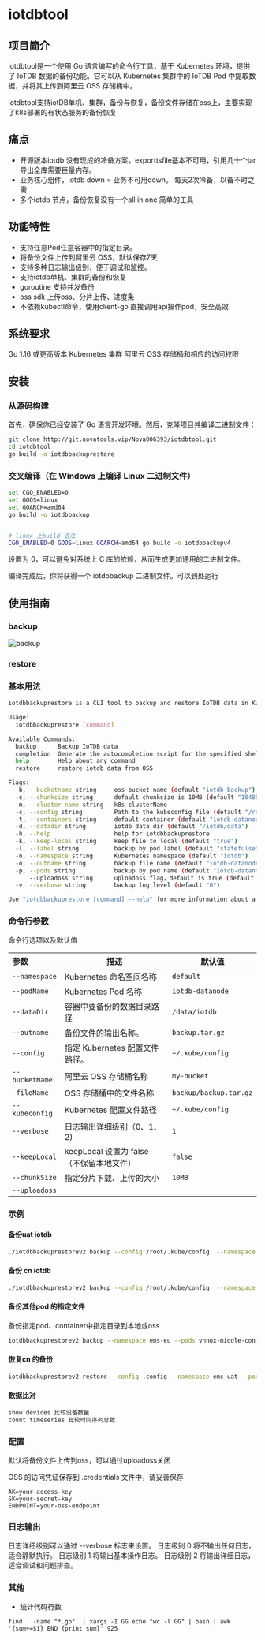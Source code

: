 # iotdbtool
## 项目简介
iotdbtool是一个使用 Go 语言编写的命令行工具，基于 Kubernetes 环境，提供了 IoTDB 数据的备份功能。它可以从 Kubernetes 集群中的 IoTDB Pod 中提取数据，并将其上传到阿里云 OSS 存储桶中。

iotdbtool支持iotDB单机、集群，备份与恢复，备份文件存储在oss上，主要实现了k8s部署的有状态服务的备份恢复

## 痛点

- 开源版本iotdb 没有现成的冷备方案，exporttsfile基本不可用，引用几十个jar导出全库需要巨量内存。
- 业务核心组件，iotdb down = 业务不可用down。 每天2次冷备，以备不时之需
- 多个iotdb 节点，备份恢复没有一个all in one 简单的工具

## 功能特性

- 支持任意Pod任意容器中的指定目录。
- 将备份文件上传到阿里云 OSS，默认保存7天
- 支持多种日志输出级别，便于调试和监控。
- 支持iotdb单机、集群的备份和恢复
- goroutine 支持并发备份
- oss sdk 上传oss、分片上传、进度条
- 不依赖kubectl命令，使用client-go 直接调用api操作pod，安全高效

## 系统要求
Go 1.16 或更高版本
Kubernetes 集群
阿里云 OSS 存储桶和相应的访问权限
## 安装
### 从源码构建
首先，确保你已经安装了 Go 语言开发环境。然后，克隆项目并编译二进制文件：

```bash
git clone http://git.novatools.vip/Nova006393/iotdbtool.git
cd iotdbtool
go build -o iotdbbackuprestore
```

### 交叉编译（在 Windows 上编译 Linux 二进制文件）
```bash
set CGO_ENABLED=0
set GOOS=linux
set GOARCH=amd64
go build -o iotdbbackup


# linux 上build 语法
CGO_ENABLED=0 GOOS=linux GOARCH=amd64 go build -o iotdbbackupv4
```

 设置为 0，可以避免对系统上 C 库的依赖，从而生成更加通用的二进制文件。

编译完成后，你将获得一个 iotdbbackup 二进制文件。可以到处运行

## 使用指南
### backup
![backup](https://github.com/user-attachments/assets/e24fce0a-b7b9-422b-a5b2-5b1aa5add0ef)

### restore 

### 基本用法
```bash
iotdbbackuprestore is a CLI tool to backup and restore IoTDB data in Kubernetes.

Usage:
  iotdbbackuprestore [command]

Available Commands:
  backup      Backup IoTDB data
  completion  Generate the autocompletion script for the specified shell
  help        Help about any command
  restore     restore iotdb data from OSS

Flags:
  -b, --bucketname string     oss bucket name (default "iotdb-backup")
  -s, --chunksize string      default chunksize is 10MB (default "10485760")
  -m, --cluster-name string   k8s clusterName
  -c, --config string         Path to the kubeconfig file (default "/root/.kube/config")
  -t, --containers string     default container (default "iotdb-datanode")
  -d, --datadir string        iotdb data dir (default "/iotdb/data")
  -h, --help                  help for iotdbbackuprestore
  -k, --keep-local string     keep file to local (default "true")
  -l, --label string          backup by pod label (default "statefulset.kubernetes.io/pod-name=iotdb-datanode-0")
  -n, --namespace string      Kubernetes namespace (default "iotdb")
  -o, --outname string        backup file name (default "iotdb-datanode-back")
  -p, --pods string           backup by pod name (default "iotdb-datanode-0")
      --uploadoss string      uploadoss flag，default is true (default "yes")
  -v, --verbose string        backup log level (default "0")

Use "iotdbbackuprestore [command] --help" for more information about a command.

```

### 命令行参数

命令行选项以及默认值

| 参数 | 描述                             | 默认值                  |
|:-------------------|--------------------------------|------------------------|
| `--namespace` | Kubernetes 命名空间名称              | `default`              |
| `--podName`        | Kubernetes Pod 名称              | `iotdb-datanode`  |
| `--dataDir`        | 容器中要备份的数据目录路径                  | `/data/iotdb`          |
| `--outname` | 备份文件的输出名称。 | `backup.tar.gz`        |
| `--config  `       | 指定 Kubernetes 配置文件路径。          | `~/.kube/config`        |
| `--bucketName`     | 阿里云 OSS 存储桶名称                  | `my-bucket`            |
| `-fileName`        | OSS 存储桶中的文件名称                  | `backup/backup.tar.gz` |
| `--kubeconfig`     | Kubernetes 配置文件路径              | `~/.kube/config`       |
| `--verbose`        | 日志输出详细级别（0、1、2) | `1`                    |
| `--keepLocal` | keepLocal 设置为 false（不保留本地文件） | `false` |
| `--chunkSize` | 指定分片下载、上传的大小 | `10MB` |
| `--uploadoss` |  |  |



### 示例

#### 备份uat iotdb

```bash
./iotdbbackuprestorev2 backup --config /root/.kube/config  --namespace ems-uat --pods=iotdb-datanode-0 --bucketname iotdb-backup --datadir /iotdb/data/ --verbose 1 --outname emsuat
```



#### 备份 cn iotdb

```bash
./iotdbbackuprestorev2 backup --config /root/.kube/config  --namespace ems-plus-mapai --pods=iotdb-datanode-0,iotdb-datanode-1,iotdb-datanode-2 --bucketname iotdb-backup --datadir /iotdb/data/ --cluster-name emscn --uploadoss true
```



#### 备份其他pod 的指定文件

备份指定pod、container中指定目录到本地或oss

```bash
iotdbbackuprestorev2 backup --namespace ems-eu --pods vnnox-middle-configcenter-7459fcfb5b-6x8gz --datadir /tmp --containers vnnox-middle-configcenter --uploadoss true --bucketname iotdb-backup --keep-local false  --verbose 2
```

#### 恢复cn 的备份

```bash
iotdbbackuprestorev2 restore --config .config --namespace ems-uat --pods=iotdb-datanode-0 --bucketname iotdb-backup --verbose 2 --file emseu-workstaaa_iotdb-datanode-0_iotdb-datanode_20240822094200.tar.gz
```

#### 数据比对

```bash
show devices 比较设备数量
count timeseries 比较时间序列总数
```

### 配置

默认将备份文件上传到oss，可以通过uploadoss关闭

OSS 的访问凭证保存到 .credentials 文件中，请妥善保存

```b
AK=your-access-key
SK=your-secret-key
ENDPOINT=your-oss-endpoint
```

### 日志输出

日志详细级别可以通过 --verbose 标志来设置。
日志级别 0 将不输出任何日志，适合静默执行。
日志级别 1 将输出基本操作日志。
日志级别 2 将输出详细日志，适合调试和问题排查。
### 其他
- 统计代码行数

`find . -name "*.go"  | xargs -I GG echo "wc -l GG" | bash | awk '{sum+=$1} END {print sum}'
925`
